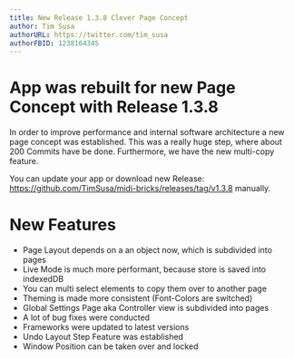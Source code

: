 ```yaml
---
title: New Release 1.3.8 Clever Page Concept
author: Tim Susa
authorURL: https://twitter.com/tim_susa
authorFBID: 1238164345
---
```


# App was rebuilt for new Page Concept with Release 1.3.8

In order to improve performance and internal software architecture a new page concept was established. This was a really huge step, where about 200 Commits have be done. Furthermore, we have the new multi-copy feature.

You can update your app or download new Release: https://github.com/TimSusa/midi-bricks/releases/tag/v1.3.8 manually.


# New Features
- Page Layout depends on a an object now, which is subdivided into pages
- Live Mode is much more performant, because store is saved into indexedDB
- You can multi select elements to copy them over to another page
- Theming is made more consistent (Font-Colors are switched)
- Global Settings Page aka Controller view is subdivided into pages
- A lot of bug fixes were conducted
- Frameworks were updated to latest versions
- Undo Layout Step Feature was established
- Window Position can be taken over and locked